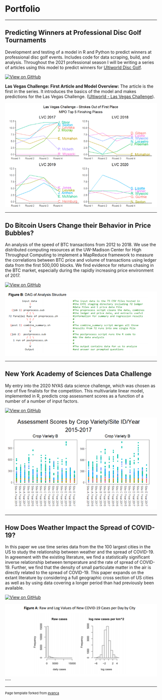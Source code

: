# Portfolio
---
## Predicting Winners at Professional Disc Golf Tournaments

Development and testing of a model in R and Python to predict winners at professional disc golf events.  Includes code for data scraping, build, and analysis.  Throughout the 2021 professional season I will be writing a series of articles using this model to predict winners for [Ultiworld Disc Golf](https://discgolf.ultiworld.com/author/stauke/).

[![View on GitHub](https://img.shields.io/badge/GitHub-View_on_GitHub-blue?logo=GitHub)](https://github.com/samtauke/pdga_predictions_ml)

**Las Vegas Challenge: First Article and Model Overview:** The article is the first in the series.  It introduces the basics of the model and makes predictions for the Las Vegas Challenge.  ([Ultiworld - Las Vegas Challenge](https://discgolf.ultiworld.com/2021/02/24/introducing-a-model-to-predict-top-finishers-at-pdga-elite-series-events/)).

<center><img src="https://github.com/samtauke/samtauke.github.io/blob/main/images/lvc_chart.png?raw=true"/></center>

---
## Do Bitcoin Users Change their Behavior in Price Bubbles?

An analysis of the speed of BTC transactions from 2012 to 2018.  We use the distributed computing resources at the UW-Madison Center for High Throughput Computing to implement a MapReduce framework to measure the correlations between BTC price and volume of transactions using ledger data from the first 500,000 blocks.  We find evidence for returns chasing in the BTC market, especially during the rapidly increasing price environment of 2017.  

[![View on GitHub](https://img.shields.io/badge/GitHub-View_on_GitHub-blue?logo=GitHub)](https://github.com/samtauke/samtauke.github.io/blob/main/homeless_projects/btc_price.pdf)

<center><img src="https://github.com/samtauke/samtauke.github.io/blob/main/images/btc_dag.png?raw=true"/></center>

---
## New York Academy of Sciences Data Challenge

My entry into the 2020 NYAS data science challenge, which was chosen as one of five finalists for the competition.  This multivariate linear model, implemented in R, predicts crop assessment scores as a function of a number of a number of input factors.  

[![View on GitHub](https://img.shields.io/badge/GitHub-View_on_GitHub-blue?logo=GitHub)](https://github.com/samtauke/linear_regression_example)


<center><img src="https://github.com/samtauke/samtauke.github.io/blob/main/images/pepsico_chart.png?raw=true"/></center>

---
## How Does Weather Impact the Spread of COVID-19?

In this paper we use time series data from the the 100 largest cities in the US to study the relationship between weather and the spread of COVID-19.  In agreement with the existing literature, we find a statistically significant inverse relationship between temperature and the rate of spread of COVID-19.  Further, we find that the density of small particulate matter  in the air is directly related to the spread of COVID-19.  This paper expands on the extant literature by considering a full geographic cross section of US cities as well as by using data covering a longer period than had previously been available.

[![View on GitHub](https://img.shields.io/badge/GitHub-View_on_GitHub-blue?logo=GitHub)](https://github.com/samtauke/samtauke.github.io/blob/main/homeless_projects/covid_weather_project.pdf)

<center><img src="https://github.com/samtauke/samtauke.github.io/blob/main/images/covid_cases.png?raw=true"/></center>
---



---
<p style="font-size:11px">Page template forked from <a href="https://github.com/evanca/quick-portfolio">evanca</a></p>
<!-- Remove above link if you don't want to attibute -->
